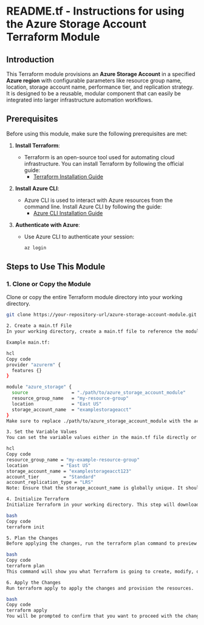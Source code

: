 # README.tf - Instructions for using the Azure Storage Account Terraform Module

## Introduction

This Terraform module provisions an **Azure Storage Account** in a specified **Azure region** with configurable parameters like resource group name, location, storage account name, performance tier, and replication strategy. It is designed to be a reusable, modular component that can easily be integrated into larger infrastructure automation workflows.

## Prerequisites

Before using this module, make sure the following prerequisites are met:

1. **Install Terraform**:
   - Terraform is an open-source tool used for automating cloud infrastructure. You can install Terraform by following the official guide:
     - [Terraform Installation Guide](https://www.terraform.io/downloads.html)

2. **Install Azure CLI**:
   - Azure CLI is used to interact with Azure resources from the command line. Install Azure CLI by following the guide:
     - [Azure CLI Installation Guide](https://docs.microsoft.com/en-us/cli/azure/install-azure-cli)

3. **Authenticate with Azure**:
   - Use Azure CLI to authenticate your session:
     ```bash
     az login
     ```

## Steps to Use This Module

### 1. Clone or Copy the Module

Clone or copy the entire Terraform module directory into your working directory.

```bash
git clone https://your-repository-url/azure-storage-account-module.git

2. Create a main.tf File
In your working directory, create a main.tf file to reference the module.

Example main.tf:

hcl
Copy code
provider "azurerm" {
  features {}
}

module "azure_storage" {
  source                = "./path/to/azure_storage_account_module"
  resource_group_name   = "my-resource-group"
  location              = "East US"
  storage_account_name  = "examplestorageacct"
}
Make sure to replace ./path/to/azure_storage_account_module with the actual path to the module.

3. Set the Variable Values
You can set the variable values either in the main.tf file directly or by creating a terraform.tfvars file in the same directory. For example, create a terraform.tfvars file as follows:

hcl
Copy code
resource_group_name = "my-example-resource-group"
location            = "East US"
storage_account_name = "examplestorageacct123"
account_tier         = "Standard"
account_replication_type = "LRS"
Note: Ensure that the storage_account_name is globally unique. It should be between 3 and 24 characters and only consist of lowercase letters and numbers.

4. Initialize Terraform
Initialize Terraform in your working directory. This step will download the necessary provider plugins and set up the working environment.

bash
Copy code
terraform init

5. Plan the Changes
Before applying the changes, run the terraform plan command to preview the infrastructure Terraform will create.

bash
Copy code
terraform plan
This command will show you what Terraform is going to create, modify, or destroy.

6. Apply the Changes
Run terraform apply to apply the changes and provision the resources.

bash
Copy code
terraform apply
You will be prompted to confirm that you want to proceed with the changes. Type yes to allow Terraform to create the resources.
